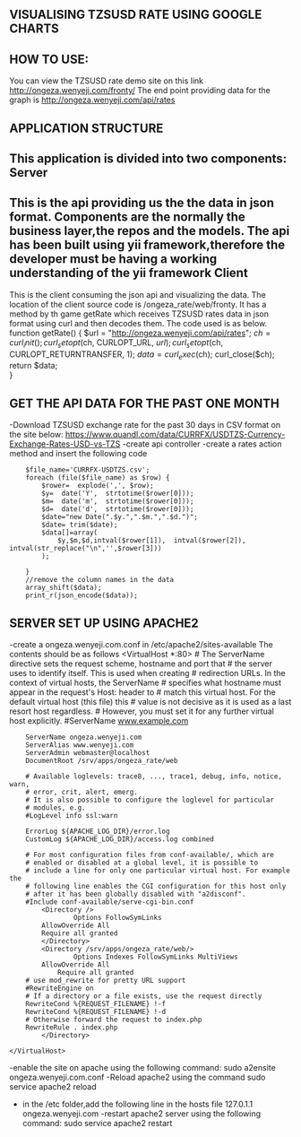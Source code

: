 
VISUALISING TZSUSD RATE  USING GOOGLE CHARTS
--------------------------------------------
HOW TO USE:
----------
You can view the TZSUSD rate demo site on this link http://ongeza.wenyeji.com/fronty/
The end point providing data for the graph is http://ongeza.wenyeji.com/api/rates

APPLICATION STRUCTURE
----------------------
This application is divided into two components:
Server 
-------
This is the api providing us the the data in json format.
Components are the normally the business layer,the repos and the models.
The api has been built using yii framework,therefore the developer must be having a working understanding 	of  the yii framework
Client
--------
This is the client consuming the json api and visualizing the data.
The location of the client source code is /ongeza_rate/web/fronty.
It has a method by th game getRate which receives TZSUSD rates data in json format using curl and then 			decodes them.
The code used is as below.
	function getRate()
		{
		$url = "http://ongeza.wenyeji.com/api/rates";
         	$ch = curl_init();
		curl_setopt($ch, CURLOPT_URL, $url);
		curl_setopt($ch, CURLOPT_RETURNTRANSFER, 1);
		$data = curl_exec($ch);
		curl_close($ch);
		return $data;    
		}

GET THE API DATA FOR THE PAST ONE MONTH
----------------------------------------

-Download TZSUSD exchange rate for the past 30 days in CSV format on the site below:
https://www.quandl.com/data/CURRFX/USDTZS-Currency-Exchange-Rates-USD-vs-TZS
	-create api controller
	-create a rates action method and insert the following code
      
      
        $file_name='CURRFX-USDTZS.csv';
        foreach (file($file_name) as $row) {
            $rower=  explode(',', $row);
            $y=  date('Y',  strtotime($rower[0]));
            $m=  date('m',  strtotime($rower[0]));
            $d=  date('d',  strtotime($rower[0]));
            $date="new Date(".$y.",".$m.",".$d.")";
            $date= trim($date);
            $data[]=array(
                $y,$m,$d,intval($rower[1]),  intval($rower[2]),  intval(str_replace("\n",'',$rower[3]))
            );
            
        }
        //remove the column names in the data
        array_shift($data);
        print_r(json_encode($data));



SERVER SET UP USING  APACHE2
------------------------------
-create a ongeza.wenyeji.com.conf in /etc/apache2/sites-available
The contents should be as follows
	<VirtualHost *:80>
		# The ServerName directive sets the request scheme, hostname and port that
		# the server uses to identify itself. This is used when creating
		# redirection URLs. In the context of virtual hosts, the ServerName
		# specifies what hostname must appear in the request's Host: header to
		# match this virtual host. For the default virtual host (this file) this
		# value is not decisive as it is used as a last resort host regardless.
		# However, you must set it for any further virtual host explicitly.
		#ServerName www.example.com
	
		ServerName ongeza.wenyeji.com
		ServerAlias www.wenyeji.com
		ServerAdmin webmaster@localhost
		DocumentRoot /srv/apps/ongeza_rate/web
	
		# Available loglevels: trace8, ..., trace1, debug, info, notice, warn,
		# error, crit, alert, emerg.
		# It is also possible to configure the loglevel for particular
		# modules, e.g.
		#LogLevel info ssl:warn
	
		ErrorLog ${APACHE_LOG_DIR}/error.log
		CustomLog ${APACHE_LOG_DIR}/access.log combined
	
		# For most configuration files from conf-available/, which are
		# enabled or disabled at a global level, it is possible to
		# include a line for only one particular virtual host. For example the
		# following line enables the CGI configuration for this host only
		# after it has been globally disabled with "a2disconf".
		#Include conf-available/serve-cgi-bin.conf
	        <Directory />
	                Options FollowSymLinks
			AllowOverride All
			Require all granted
	        </Directory>
	        <Directory /srv/apps/ongeza_rate/web/>
	                Options Indexes FollowSymLinks MultiViews
			AllowOverride All
		        Require all granted
	    # use mod_rewrite for pretty URL support
	    #RewriteEngine on
	    # If a directory or a file exists, use the request directly
	    RewriteCond %{REQUEST_FILENAME} !-f
	    RewriteCond %{REQUEST_FILENAME} !-d
	    # Otherwise forward the request to index.php
	    RewriteRule . index.php
	        </Directory>
	
	</VirtualHost>


-enable the site on apache using the following command: sudo  a2ensite ongeza.wenyeji.com.conf 
-Reload apache2 using the command sudo  service apache2 reload
- in the /etc folder,add the following line in the hosts file
127.0.1.1       ongeza.wenyeji.com
-restart apache2 server using the following command:  sudo service apache2 restart

